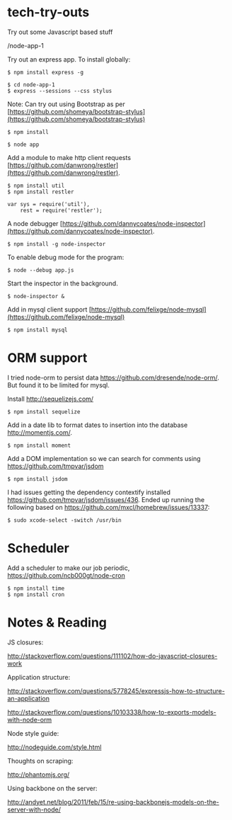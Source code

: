 tech-try-outs
=============

Try out some Javascript based stuff

/node-app-1

Try out an express app.  To install globally:

	$ npm install express -g

	$ cd node-app-1
	$ express --sessions --css stylus

Note: Can try out using Bootstrap as per [https://github.com/shomeya/bootstrap-stylus](https://github.com/shomeya/bootstrap-stylus)

	$ npm install

	$ node app

Add a module to make http client requests [https://github.com/danwrong/restler](https://github.com/danwrong/restler).

    $ npm install util
    $ npm install restler

    var sys = require('util'),
        rest = require('restler');

A node debugger [https://github.com/dannycoates/node-inspector](https://github.com/dannycoates/node-inspector).

    $ npm install -g node-inspector

To enable debug mode for the program:

    $ node --debug app.js

Start the inspector in the background.

    $ node-inspector &

Add in mysql client support [https://github.com/felixge/node-mysql](https://github.com/felixge/node-mysql)

    $ npm install mysql

ORM support
===========

I tried node-orm to persist data https://github.com/dresende/node-orm/.  But found it to be limited for mysql.

Install http://sequelizejs.com/

    $ npm install sequelize

Add in a date lib to format dates to insertion into the database http://momentjs.com/.

    $ npm install moment

Add a DOM implementation so we can search for comments using https://github.com/tmpvar/jsdom

    $ npm install jsdom

I had issues getting the dependency contextify installed https://github.com/tmpvar/jsdom/issues/436.  Ended up running the following based on https://github.com/mxcl/homebrew/issues/13337:

    $ sudo xcode-select -switch /usr/bin

Scheduler
=========

Add a scheduler to make our job periodic, https://github.com/ncb000gt/node-cron

    $ npm install time
    $ npm install cron




Notes & Reading
===============

JS closures:

http://stackoverflow.com/questions/111102/how-do-javascript-closures-work

Application structure:

http://stackoverflow.com/questions/5778245/expressjs-how-to-structure-an-application

http://stackoverflow.com/questions/10103338/how-to-exports-models-with-node-orm

Node style guide:

http://nodeguide.com/style.html

Thoughts on scraping:

http://phantomjs.org/

Using backbone on the server:

http://andyet.net/blog/2011/feb/15/re-using-backbonejs-models-on-the-server-with-node/